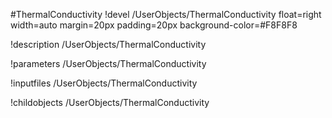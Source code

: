 <!-- MOOSE Object Documentation Stub: Remove this when content is added. -->
#ThermalConductivity
!devel /UserObjects/ThermalConductivity float=right width=auto margin=20px padding=20px background-color=#F8F8F8

!description /UserObjects/ThermalConductivity

!parameters /UserObjects/ThermalConductivity

!inputfiles /UserObjects/ThermalConductivity

!childobjects /UserObjects/ThermalConductivity
